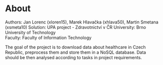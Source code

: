 # About
Authors: Jan Lorenc (xloren15), Marek Hlavačka (xhlava50), Martin Smetana (xsmeta10) 
Solution: UPA project - Zdravotnictví v ČR 
University: Brno University of Technology  
Faculty: Faculty of Information Technology

The goal of the project is to download data about healthcare in Czech Republic, preprocess them and store them in a NoSQL database. Data should be then analysed according to tasks in project requirements.
